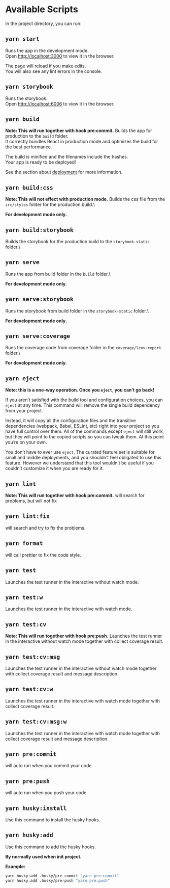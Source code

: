 # Available Scripts

In the project directory, you can run:

## `yarn start`

Runs the app in the development mode.\
Open [http://localhost:3000](http://localhost:3000) to view it in the browser.

The page will reload if you make edits.\
You will also see any lint errors in the console.

## `yarn storybook`

Runs the storybook.\
Open [http://localhost:6006](http://localhost:6006) to view it in the browser.

## `yarn build`

**Note: This will run together with hook pre:commit.**
Builds the app for production to the `build` folder.\
It correctly bundles React in production mode and optimizes the build for the best performance.

The build is minified and the filenames include the hashes.\
Your app is ready to be deployed!

See the section about [deployment](https://facebook.github.io/create-react-app/docs/deployment) for more information.

## `yarn build:css`

**Note: This will not effect with production mode.**
Builds the css file from the `src/styles` folder for the production build.\

**For development mode only.**

## `yarn build:storybook`

Builds the storybook for the production build to the `storybook-static` folder.\

## `yarn serve`

Runs the app from build folder in the `build` folder.\

**For development mode only.**

## `yarn serve:storybook`

Runs the storybook from build folder in the `storybook-static` folder.\

**For development mode only.**

## `yarn serve:coverage`

Runs the coverage code from coverage folder in the `coverage/lcov-report` folder.\

**For development mode only.**

## `yarn eject`

**Note: this is a one-way operation. Once you `eject`, you can’t go back!**

If you aren’t satisfied with the build tool and configuration choices, you can `eject` at any time. This command will remove the single build dependency from your project.

Instead, it will copy all the configuration files and the transitive dependencies (webpack, Babel, ESLint, etc) right into your project so you have full control over them. All of the commands except `eject` will still work, but they will point to the copied scripts so you can tweak them. At this point you’re on your own.

You don’t have to ever use `eject`. The curated feature set is suitable for small and middle deployments, and you shouldn’t feel obligated to use this feature. However we understand that this tool wouldn’t be useful if you couldn’t customize it when you are ready for it.

## `yarn lint`

**Note: This will run together with hook pre:commit.**
will search for problems, but will not fix

## `yarn lint:fix`

will search and try to fix the problems.

## `yarn format`

will call prettier to fix the code style.

## `yarn test`

Launches the test runner in the interactive without watch mode.

## `yarn test:w`

Launches the test runner in the interactive with watch mode.

## `yarn test:cv`

**Note: This will run together with hook pre:push.**
Launches the test runner in the interactive without watch mode together with collect coverage result.

## `yarn test:cv:msg`

Launches the test runner in the interactive without watch mode together with collect coverage result and message description.

## `yarn test:cv:w`

Launches the test runner in the interactive with watch mode together with collect coverage result.

## `yarn test:cv:msg:w`

Launches the test runner in the interactive with watch mode together with collect coverage result and message description.

## `yarn pre:commit`

will auto run when you commit your code.

## `yarn pre:push`

will auto run when you push your code.

## `yarn husky:install`

Use this command to install the husky hooks.

## `yarn husky:add`

Use this command to add the husky hooks.

**By normally used when init project.**

**Example:**

```sh
yarn husky:add .husky/pre-commit "yarn pre:commit"
yarn husky:add .husky/pre-push "yarn pre:push"
```
